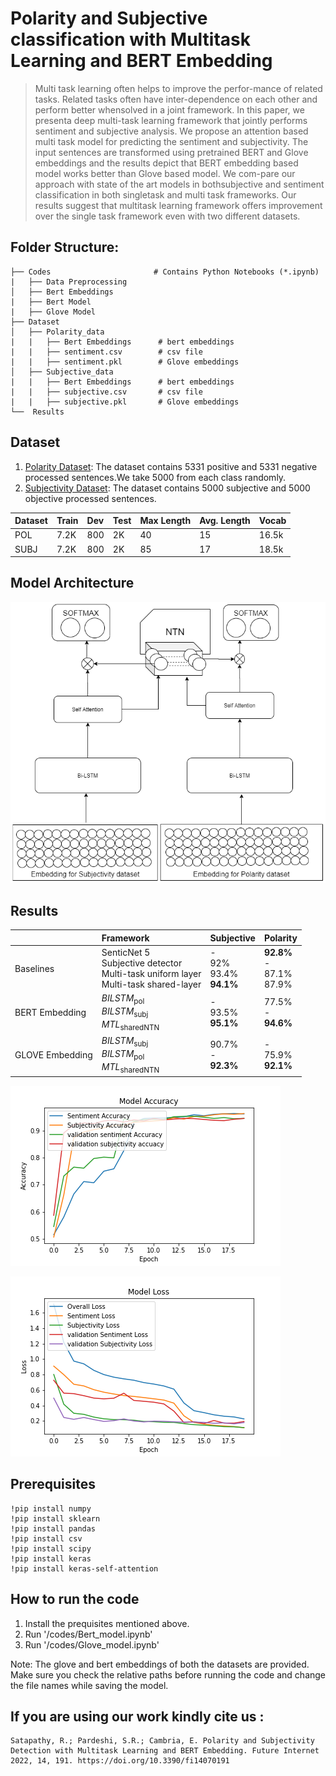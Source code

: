 Polarity and Subjective classification with Multitask Learning and BERT Embedding
================
>Multi task learning often helps to improve the perfor-mance of related tasks. Related tasks often have inter-dependence  on  each  other  and  perform  better  whensolved in a joint framework. In this paper, we presenta deep multi-task learning framework that jointly performs sentiment and subjective analysis. We propose an attention based multi task model for predicting the sentiment and subjectivity. The input sentences are transformed using pretrained BERT and Glove embeddings and  the  results  depict  that  BERT  embedding  based model works better than Glove based model. We com-pare our approach with state of the art models in bothsubjective  and  sentiment  classification  in  both  singletask  and  multi  task  frameworks.  Our  results  suggest that multitask learning framework offers improvement over the single task framework even with two different datasets.

## Folder Structure:

    ├── Codes                       # Contains Python Notebooks (*.ipynb)
    |   ├── Data Preprocessing         
    │   ├── Bert Embeddings         
    |   ├── Bert Model 
    |   ├── Glove Model 
    ├── Dataset                   
    │   ├── Polarity_data
    |   |   ├── Bert Embeddings      # bert embeddings 
    |   |   ├── sentiment.csv        # csv file 
    |   |   ├── sentiment.pkl        # Glove embeddings 
    │   ├── Subjective_data 
    |   |   ├── Bert Embeddings      # bert embeddings 
    |   |   ├── subjective.csv       # csv file 
    |   |   ├── subjective.pkl       # Glove embeddings      
    └──  Results                     

## Dataset

1. [Polarity Dataset](https://perun.pmf.uns.ac.rs/radovanovic/dmsem/cd/datasets/text/MovieReviews/rt-polaritydata.tar.gz): The dataset contains 5331 positive and 5331 negative processed sentences.We take 5000 from each class randomly.
2. [Subjectivity Dataset](http://www.cs.cornell.edu/people/pabo/movie-review-data/rotten_imdb.tar.gz): The dataset contains 5000 subjective and 5000 objective processed sentences.

| Dataset | Train | Dev | Test | Max Length | Avg. Length | Vocab |
| :------ |:--- | :--- | :--- | :--- | :--- | :--- | 
| POL | 7.2K | 800| 2K | 40 | 15 |16.5k |
| SUBJ | 7.2K | 800 | 2K | 85 |17 |18.5k|

## Model Architecture

![](mtl.png)

## Results

| | Framework | Subjective | Polarity |
| :------ |:--- | :--- | :--- |
| Baselines | SenticNet 5 <br> Subjective detector <br> Multi-task uniform layer <br> Multi-task shared-layer| - <br> 92% <br> 93.4% <br> **94.1%** | **92.8%** <br> - <br> 87.1% <br> 87.9%|
| BERT Embedding | *BILSTM*<sub>pol</sub> <br> *BILSTM*<sub>subj</sub> <br> *MTL*<sub>sharedNTN</sub> | - <br> 93.5% <br> **95.1%** | 77.5% <br> - <br> **94.6%** |
| GLOVE Embedding |  *BILSTM*<sub>subj</sub> <br> *BILSTM*<sub>pol</sub> <br> *MTL*<sub>sharedNTN</sub> | 90.7% <br> - <br> **92.3%** | - <br> 75.9% <br> **92.1%** |

![](Acc_bert_best.png)

![](Loss_bert_best.png)

## Prerequisites
```
!pip install numpy
!pip install sklearn
!pip install pandas
!pip install csv
!pip install scipy
!pip install keras
!pip install keras-self-attention

```
## How to run the code

1. Install the prequisites mentioned above.
2. Run '/codes/Bert_model.ipynb'
3. Run '/codes/Glove_model.ipynb'

Note: The glove and bert embeddings of both the datasets are provided. Make sure you check the relative paths before running the code and change the file names while saving the model.

## If you are using our work kindly cite us :
```
Satapathy, R.; Pardeshi, S.R.; Cambria, E. Polarity and Subjectivity Detection with Multitask Learning and BERT Embedding. Future Internet 2022, 14, 191. https://doi.org/10.3390/fi14070191
```
